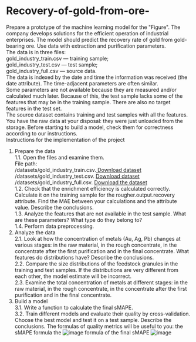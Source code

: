 # Recovery-of-gold-from-ore-
Prepare a prototype of the machine learning model for the "Figure". The company develops solutions for the efficient operation of industrial enterprises.  The model should predict the recovery rate of gold from gold-bearing ore. Use data with extraction and purification parameters.  
The data is in three files:  
gold_industry_train.csv — training sample;  
gold_industry_test.csv — test sample;  
gold_industry_full.csv — source data.  
The data is indexed by the date and time the information was received (the date attribute). The time-adjacent parameters are often similar.  
Some parameters are not available because they are measured and/or calculated much later. Because of this, the test sample lacks some of the features that may be in the training sample. There are also no target features in the test set.  
The source dataset contains training and test samples with all the features.  
You have the raw data at your disposal: they were just unloaded from the storage. Before starting to build a model, check them for correctness according to our instructions.  
Instructions for the implementation of the project  
1. Prepare the data  
1.1. Open the files and examine them.  
File path:  
/datasets/gold_industry_train.csv.[ Download dataset](https://code.s3.yandex.net/datasets/gold_industry_train.csv)  
/datasets/gold_industry_test.csv. [Download dataset](https://code.s3.yandex.net/datasets/gold_industry_test.csv)  
/datasets/gold_industry_full.csv. [Download the dataset ](https://code.s3.yandex.net/datasets/gold_industry_full.csv)   
1.2. Check that the enrichment efficiency is calculated correctly. Calculate it on the training sample for the rougher.output.recovery attribute. Find the MAE between your calculations and the attribute value. Describe the conclusions.  
1.3. Analyze the features that are not available in the test sample. What are these parameters? What type do they belong to?  
1.4. Perform data preprocessing.  
2. Analyze the data  
2.1. Look at how the concentration of metals (Au, Ag, Pb) changes at various stages: in the raw material, in the rough concentrate, in the concentrate after the first purification and in the final concentrate. What features do distributions have? Describe the conclusions.  
2.2. Compare the size distributions of the feedstock granules in the training and test samples. If the distributions are very different from each other, the model estimate will be incorrect.  
2.3. Examine the total concentration of metals at different stages: in the raw material, in the rough concentrate, in the concentrate after the first purification and in the final concentrate.  
3. Build a model  
3.1. Write a function to calculate the final sMAPE.  
3.2. Train different models and evaluate their quality by cross-validation. Choose the best model and test it on a test sample. Describe the conclusions.
The formulas of quality metrics will be useful to you:
the sMAPE formula the
![image](https://github.com/Mishallo/Recovery-of-gold-from-ore-/assets/167329415/d2336b23-6c79-4118-8243-2b0aaa189aa9)
formula of the final sMAPE
![image](https://github.com/Mishallo/Recovery-of-gold-from-ore-/assets/167329415/315fa97b-d17a-449f-b3b3-366b7393af42)
